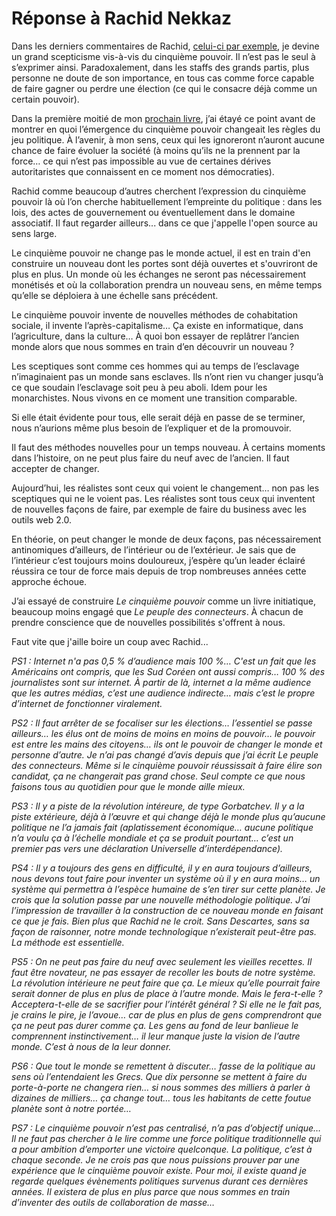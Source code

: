 # Réponse à Rachid Nekkaz

Dans les derniers commentaires de Rachid, [celui-ci par exemple](/2006/12/24/chronologie-du-cinquieme-pouvoir/#comment-5819), je devine un grand scepticisme vis-à-vis du cinquième pouvoir. Il n’est pas le seul à s’exprimer ainsi. Paradoxalement, dans les staffs des grands partis, plus personne ne doute de son importance, en tous cas comme force capable de faire gagner ou perdre une élection (ce qui le consacre déjà comme un certain pouvoir).

Dans la première moitié de mon [prochain livre](/le-cinquieme-pouvoir/), j’ai étayé ce point avant de montrer en quoi l’émergence du cinquième pouvoir changeait les règles du jeu politique. À l’avenir, à mon sens, ceux qui les ignoreront n’auront aucune chance de faire évoluer la société (à moins qu’ils ne la prennent par la force… ce qui n’est pas impossible au vue de certaines dérives autoritaristes que connaissent en ce moment nos démocraties).

Rachid comme beaucoup d’autres cherchent l’expression du cinquième pouvoir là où l’on cherche habituellement l’empreinte du politique : dans les lois, des actes de gouvernement ou éventuellement dans le domaine associatif. Il faut regarder ailleurs... dans ce que j'appelle l'open source au sens large.

Le cinquième pouvoir ne change pas le monde actuel, il est en train d'en construire un nouveau dont les portes sont déjà ouvertes et s'ouvriront de plus en plus. Un monde où les échanges ne seront pas nécessairement monétisés et où la collaboration prendra un nouveau sens, en même temps qu’elle se déploiera à une échelle sans précédent.

Le cinquième pouvoir invente de nouvelles méthodes de cohabitation sociale, il invente l’après-capitalisme… Ça existe en informatique, dans l’agriculture, dans la culture… À quoi bon essayer de replâtrer l’ancien monde alors que nous sommes en train d’en découvrir un nouveau ?

Les sceptiques sont comme ces hommes qui au temps de l’esclavage n’imaginaient pas un monde sans esclaves. Ils n’ont rien vu changer jusqu’à ce que soudain l’esclavage soit peu à peu aboli. Idem pour les monarchistes. Nous vivons en ce moment une transition comparable.

Si elle était évidente pour tous, elle serait déjà en passe de se terminer, nous n’aurions même plus besoin de l’expliquer et de la promouvoir.

Il faut des méthodes nouvelles pour un temps nouveau. À certains moments dans l’histoire, on ne peut plus faire du neuf avec de l’ancien. Il faut accepter de changer.

Aujourd’hui, les réalistes sont ceux qui voient le changement… non pas les sceptiques qui ne le voient pas. Les réalistes sont tous ceux qui inventent de nouvelles façons de faire, par exemple de faire du business avec les outils web 2.0.

En théorie, on peut changer le monde de deux façons, pas nécessairement antinomiques d’ailleurs, de l’intérieur ou de l’extérieur. Je sais que de l’intérieur c’est toujours moins douloureux, j’espère qu’un leader éclairé réussira ce tour de force mais depuis de trop nombreuses années cette approche échoue.

J’ai essayé de construire *Le cinquième pouvoir* comme un livre initiatique, beaucoup moins engagé que *Le peuple des connecteurs*. À chacun de prendre conscience que de nouvelles possibilités s'offrent à nous.

Faut vite que j'aille boire un coup avec Rachid...

*PS1 : Internet n'a pas 0,5 % d’audience mais 100 %… C'est un fait que les Américains ont compris, que les Sud Coréen ont aussi compris… 100 % des journalistes sont sur internet. À partir de là, internet a la même audience que les autres médias, c’est une audience indirecte… mais c’est le propre d’internet de fonctionner viralement.*

*PS2 : Il faut arrêter de se focaliser sur les élections… l’essentiel se passe ailleurs… les élus ont de moins de moins en moins de pouvoir… le pouvoir est entre les mains des citoyens… ils ont le pouvoir de changer le monde et personne d’autre. Je n’ai pas changé d’avis depuis que j’ai écrit Le peuple des connecteurs. Même si le cinquième pouvoir réussissait à faire élire son candidat, ça ne changerait pas grand chose. Seul compte ce que nous faisons tous au quotidien pour que le monde aille mieux.*

*PS3 : Il y a piste de la révolution intéreure, de type Gorbatchev. Il y a la piste extérieure, déjà à l’œuvre et qui change déjà le monde plus qu’aucune politique ne l’a jamais fait (aplatissement économique… aucune politique n’a voulu ça à l’échelle mondiale et ça se produit pourtant… c’est un premier pas vers une déclaration Universelle d’interdépendance).*

*PS4 : Il y a toujours des gens en difficulté, il y en aura toujours d’ailleurs, nous devons tout faire pour inventer un système où il y en aura moins… un système qui permettra à l’espèce humaine de s’en tirer sur cette planète. Je crois que la solution passe par une nouvelle méthodologie politique. J’ai l’impression de travailler à la construction de ce nouveau monde en faisant ce que je fais. Bien plus que Rachid ne le croit. Sans Descartes, sans sa façon de raisonner, notre monde technologique n’existerait peut-être pas. La méthode est essentielle.*

*PS5 : On ne peut pas faire du neuf avec seulement les vieilles recettes. Il faut être novateur, ne pas essayer de recoller les bouts de notre système. La révolution intérieure ne peut faire que ça. Le mieux qu’elle pourrait faire serait donner de plus en plus de place à l’autre monde. Mais le fera-t-elle ? Acceptera-t-elle de se sacrifier pour l’intérêt général ? Si elle ne le fait pas, je crains le pire, je l’avoue… car de plus en plus de gens comprendront que ça ne peut pas durer comme ça. Les gens au fond de leur banlieue le comprennent instinctivement… il leur manque juste la vision de l’autre monde. C’est à nous de la leur donner.*

*PS6 : Que tout le monde se remettent à discuter… fasse de la politique au sens où l’entendaient les Grecs. Que dix personne se mettent à faire du porte-à-porte ne changera rien… si nous sommes des milliers à parler à dizaines de milliers… ça change tout… tous les habitants de cette foutue planète sont à notre portée…*

*PS7 : Le cinquième pouvoir n’est pas centralisé, n’a pas d’objectif unique… Il ne faut pas chercher à le lire comme une force politique traditionnelle qui a pour ambition d’emporter une victoire quelconque. La politique, c’est à chaque seconde. Je ne crois pas que nous puissions prouver par une expérience que le cinquième pouvoir existe. Pour moi, il existe quand je regarde quelques évènements politiques survenus durant ces dernières années. Il existera de plus en plus parce que nous sommes en train d’inventer des outils de collaboration de masse…*